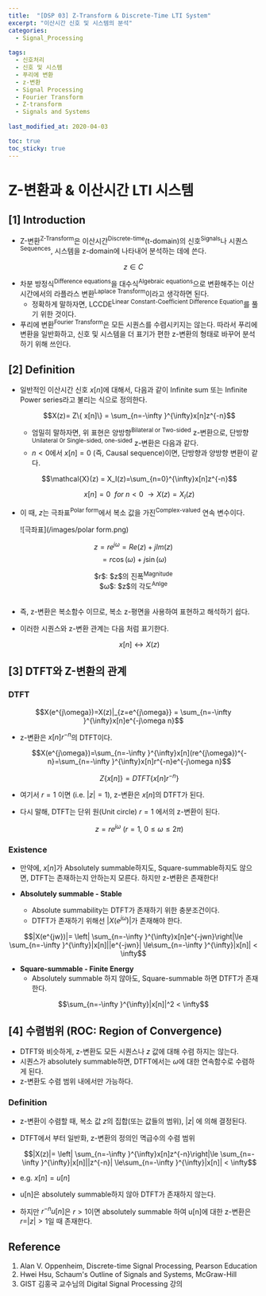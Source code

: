 ```yaml
---
title:  "[DSP 03] Z-Transform & Discrete-Time LTI System"
excerpt: "이산시간 신호 및 시스템의 분석"
categories:
  - Signal_Processing
  
tags:
  - 신호처리
  - 신호 및 시스템
  - 푸리에 변환
  - z-변환
  - Signal Processing
  - Fourier Transform
  - Z-transform
  - Signals and Systems
  
last_modified_at: 2020-04-03

toc: true
toc_sticky: true
---
```


# Z-변환과 & 이산시간 LTI 시스템

## [1] Introduction

- Z-변환<sup>Z-Transform</sup>은 이산시간<sup>Discrete-time</sup>(t-domain)의 신호<sup>Signals</sup>나 시퀀스<sup>Sequences</sup>, 시스템을 z-domain에 나타내어 분석하는 데에 쓴다.

$$z \in C$$

- 차분 방정식<sup>Difference equations</sup>을 대수식<sup>Algebraic equations</sup>으로 변환해주는 이산시간에서의 라플라스 변환<sup>Laplace Transform</sup>이라고 생각하면 된다.
    - 정확하게 말하자면, LCCDE<sup>Linear Constant-Coefficient Difference Equation</sup>를 풀기 위한 것이다.
- 푸리에 변환<sup>Fourier Transform</sup>은 모든 시퀀스를 수렴시키지는 않는다. 따라서 푸리에 변환을 일반화하고, 신호 및 시스템을 더 표기가 편한 z-변환의 형태로 바꾸어 분석하기 위해 쓰인다.


## [2] Definition

- 일반적인 이산시간 신호 $x[n]$에 대해서, 다음과 같이 Infinite sum 또는 Infinite Power series라고 불리는 식으로 정의한다.

    $$X(z)= Z\{ x[n]\} = \sum_{n=-\infty }^{\infty}x[n]z^{-n}$$

    - 엄밀히 말하자면, 위 표현은 양방향<sup>Bilateral or Two-sided</sup> z-변환으로, 단방향<sup>Unilateral 0r Single-sided, one-sided</sup> z-변환은 다음과 같다.
    - $n<0$에서 $x[n] = 0$ (즉, Causal sequence)이면, 단방향과 양방향 변환이 같다.

    $$\mathcal{X}(z) = X_I(z)=\sum_{n=0}^{\infty}x[n]z^{-n}$$

    $$x[n] = 0\ \ for\ n<0\ \rightarrow X(z) = X_I(z)$$

- 이 때, $z$는 극좌표<sup>Polar form</sup>에서 복소 값을 가진<sup>Complex-valued</sup> 연속 변수이다.

    ![극좌표](/images/polar form.png)  

$$z = re^{j\omega} = Re(z) + jIm(z)$$
$$= r \cos (\omega) + j\sin (\omega)$$  
  
<center>$r$: $z$의 진폭<sup>Magnitude</sup><br>
$ω$: $z$의 각도<sup>Anlge</sup> </center> <br>

- 즉, z-변환은 복소함수 이므로, 복소 z-평면을 사용하여 표현하고 해석하기 쉽다.
- 이러한 시퀀스와 z-변환 관계는 다음 처럼 표기한다.

    $$x[n] \leftrightarrow X(z)$$

## [3] DTFT와 Z-변환의 관계

### DTFT

$$X(e^{j\omega})=X(z)|_{z=e^{j\omega}} = \sum_{n=-\infty }^{\infty}x[n]e^{-j\omega n}$$

- z-변환은 $x[n]r^{-n}$의 DTFT이다.

    $$X(e^{j\omega})=\sum_{n=-\infty }^{\infty}x[n](re^{j\omega})^{-n}=\sum_{n=-\infty }^{\infty}x[n]r^{-n}e^{-j\omega n}$$

    $$Z\{x[n]\} = DTFT\{x[n]r^{-n}\}$$
    
- 여기서 $r=1$ 이면 (i.e. |$z$|$=1$), z-변환은 $x[n]$의 DTFT가 된다.
- 다시 말해, DTFT는 단위 원(Unit circle) $r = 1$ 에서의 z-변환이 된다.

    $$z = re^{j\omega}\ (r=1, \ 0 \le \omega \le 2\pi)$$

### Existence

- 만약에, $x[n]$가 Absolutely summable하지도, Square-summable하지도 않으면, DTFT는 존재하는지 안하는지 모른다. 하지만 z-변환은 존재한다!

- **Absolutely summable - Stable**
    - Absolute summability는 DTFT가 존재하기 위한 충분조건이다.
    - DTFT가 존재하기 위해선 |$X(e^{jω})$|가 존재해야 한다.

$$|X(e^{jw})|= \left| \sum_{n=-\infty }^{\infty}x[n]e^{-jwn}\right|\le \sum_{n=-\infty }^{\infty}|x[n]||e^{-jwn}| \le\sum_{n=-\infty }^{\infty}|x[n]| < \infty$$

- **Square-summable - Finite Energy**
    - Absolutely summable 하지 않아도, Square-summable 하면 DTFT가 존재한다.

$$\sum_{n=-\infty }^{\infty}|x[n]|^2 < \infty$$

## [4] 수렴범위 (ROC: Region of Convergence)

- DTFT와 비슷하게, z-변환도 모든 시퀀스나 $z$ 값에 대해 수렴 하지는 않는다.
- 시퀀스가 absolutely summable하면, DTFT에서는 $ω$에 대한 연속함수로 수렴하게 된다.
- z-변환도 수렴 범위 내에서만 가능하다.

### Definition

- z-변환이 수렴할 때, 복소 값 $z$의 집합(또는 값들의 범위), |$z$| 에 의해 결정된다.
- DTFT에서 부터 일반화, z-변환의 정의인 멱급수의 수렴 범위

    $$|X(z)|= \left| \sum_{n=-\infty }^{\infty}x[n]z^{-n}\right|\le \sum_{n=-\infty }^{\infty}|x[n]||z^{-n}| \le\sum_{n=-\infty }^{\infty}|x[n]| < \infty$$

- e.g. $x[n] = u[n]$
- u[n]은 absolutely summable하지 않아 DTFT가 존재하지 않는다.
- 하지만 $r^{-n}u[n]$은 $r>1$이면 absolutely summable 하여 u[n]에 대한 z-변환은 $r =$|$z$|$> 1$일 때 존재한다.

## Reference

1. Alan V. Oppenheim, Discrete-time Signal Processing, Pearson Education
2. Hwei Hsu, Schaum's Outline of Signals and Systems, McGraw-Hill
3. GIST 김홍국 교수님의 Digital Signal Processing 강의
